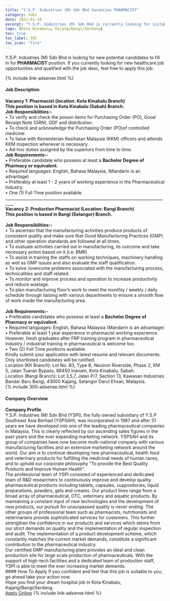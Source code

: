 ```yaml
---
title: "Y.S.P. Industries (M) Sdn Bhd Vacancies PHARMACIST" 
category: Jobs 
date: 2021-01-18 
excerpt: "Y.S.P. Industries (M) Sdn Bhd is currently looking for suitable person to fill in the PHARMACIST which positioned at Kota Kinabalu, Kajang/Bangi/Serdang" 
tags: [Kota Kinabalu, Kajang/Bangi/Serdang] 
toc: true 
toc_label: TOC 
toc_icon: "fire" 
--- 
```


<p>Y.S.P. Industries (M) Sdn Bhd is looking for new potential candidates to fill in for <b>PHARMACIST</b> position. If you currently looking for new healthcare job opportunities and qualified with the job desc, feel free to apply this job.
</p>{% include link-adsense.html %} 
<div><div><h4>Job Description</h4></div><div><div><span><div><div><strong>Vacancy 1: Pharmacist (location: Kota Kinabalu Branch)</strong></div><div><strong>This position is based in Kota Kinabalu (Sabah) Branch.&#160;</strong></div><div><strong>Job Responsibilities:-</strong><br>&#8226; To verify and check the poison items for Purchasing Order (PO), Good Receipt Note (GRN), GDF and distribution.<br>&#8226; To check and acknowledge the Purchasing Order (PO)of controlled medicine.<br>&#8226; To liaise with Kementerian Kesihatan Malaysia (KKM) officers and attends KKM inspection whenever is necessary.<br>&#8226; Ad-hoc duties assigned by the superiors from time to time.</div><div><strong>Job Requirements:-</strong><br>&#8226; Preferable candidate who possess at least a <strong>Bachelor Degree of Pharmacy or equivalent.</strong><br>&#8226; Required languages: English, Bahasa Malaysia, (Mandarin is an advantage)<br>&#8226; Preferably at least 1 - 2 years of working experience in the Pharmaceutical Industry.<br>&#8226; One (1) Full Time position available.<br>__________________________________________________________________________________</div><div><strong>Vacancy 2: Production Pharmacist (Location: Bangi Branch)</strong></div><div><strong>This position is based in Bangi (Selangor) Branch.</strong></div><div><br><strong>Job Responsibilities:-</strong><br>&#8226; To ascertain that the manufacturing activities produce products of consistent quality and make sure that Good Manufacturing Practices (GMP) and other operation standards are followed at all times.<br>&#8226; To evaluate activities carried out in manufacturing, its outcome and take necessary action based on it (i.e: BMR)<br>&#8226; To assist in training the staffs on working techniques, machinery handling as well as GMP issues and also evaluate the staff qualification.<br>&#8226; To solve /overcome problems associated with the manufacturing process, technicalities and staff related.<br>&#8226; To monitor and improve process and operation to increase productivity and reduce wastage.<br>&#8226; To plan manufacturing floor&#8217;s work to meet the monthly / weekly / daily schedule through liaising with various departments to ensure a smooth flow of work inside the manufacturing area.</div><div><br><strong>Job Requirements:-</strong><br>&#8226; Preferable candidates who possess at least a <strong>Bachelor Degree of Pharmacy or equivalent.</strong><br>&#8226; Required languages: English, Bahasa Malaysia (Mandarin is an advantage)<br>&#8226; Preferable at least 1 year experience in pharmacist working experience. However, fresh graduates after FRP training program in pharmaceutical industry / industrial training in pharmaceutical is welcome too.</div><div>&#8226; Two (2) Full Time positions available.</div><div>Kindly submit your application with latest resume and relevant documents.&#160;</div><div>Only shortlisted candidates will be notified.&#160;</div><div>Location (KK Branch): Lot No. B3, Type B, Neutron Riverside, Phase 2, KM 5, Jalan Tuaran Bypass, 88450 Inanam, Kota Kinabalu, Sabah.<div>Location (Bangi Branch): Lot 3,5,7, Jalan P/7, Section 13, Kawasan Industries Bandar Baru Bangi, 43000 Kajang, Selangor Darul Ehsan, Malaysia.</div></div></div></span></div></div></div> 
{% include 300-adsense.html %} 
<div><div><h4>Company Overview</h4></div><div><div><span><div><div><strong>Company Profile</strong></div>
<div>Y.S.P. Industries (M) Sdn Bhd (YSPI), the fully owned subsidiary of Y.S.P Southeast Asia Berhad (YSPSAH), was incorporated in 1987 and after&#160;31 years we have developed into one of the leading pharmaceutical companies in Malaysia. This is clearly reflected by our ascending sales figures in the past years and the ever expanding marketing network. YSPSAH and its group of companies have now become multi-national company with various manufacturing facilities and an extensive marketing network around the world.&#160;Our aim is to continue developing new pharmaceutical, health food and veterinary products for fulfilling the medicinal needs of human races, and to uphold our corporate philosophy "To provide the Best Quality Products and Improve Human Health".</div>
<div>The professional team of YSPI consisted of experienced and dedicated team of R&amp;D researchers to continuously improve and develop quality pharmaceutical products including tablets, capsules, suppositories, liquid preparations, powders, gels and creams. Our product lines range from a broad array of pharmaceutical, OTC, veterinary and aquatic products. By maintaining a constant input of new technologies and the development of new products, our pursuit for unsurpassed quality is never ending. The other groups of professional team such as pharmacists, nutritionists and veterinarians provide sophisticated services for customers.&#160;This further strengthen the confidence in our products and services which stems from our strict demands on quality and the implementation of regular inspection and audit. The implementation of a product development scheme, which constantly matches the current market demands, constitute a significant contribution to the pharmaceutical industry.</div>
<div>Our certified GMP manufacturing plant provides an ideal and clean production site for large scale production of pharmaceuticals. With the support of high-tech facilities and a dedicated team of production staff, YSPI is able to meet the ever increasing market demands.</div></div></span></div></div></div> 
#### How To Apply 
If you confident and feel that this job is suitable to you, go ahead take your action now. <br/> 
Hope you find your dream hospital job in Kota Kinabalu, Kajang/Bangi/Serdang. <br/> 
<a href="https://www.jobstreet.com.my/en/job/pharmacist-4465860?jobId=jobstreet-my-job-4465860&sectionRank=5&token=0~4002b471-b15e-42a7-9192-c1c4d1990166&fr=SRP%20View%20In%20New%20Ta" class="btn btn--warning" target="_blank" rel="nofollow noopenner">Apply Online</a> 
{% include link-adsense.html %} 